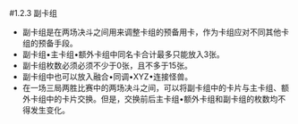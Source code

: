 #1.2.3        副卡组
* 副卡组是在两场决斗之间用来调整卡组的预备用卡，作为卡组应对不同其他卡组的预备手段。
* 副卡组•主卡组•额外卡组中同名卡合计最多只能放入3张。
* 副卡组枚数必须必须不少于0张，且不多于15张。
* 副卡组中也可以放入融合•同调•XYZ•连接怪兽。
* 在一场三局两胜比赛中的两场决斗之间，可以将副卡组中的卡片与主卡组、额外卡组中的卡片交换。但是，交换前后主卡组•额外卡组和副卡组的枚数均不得发生变化。
